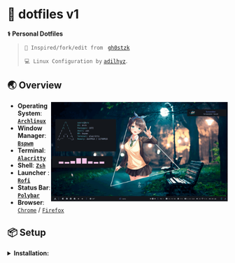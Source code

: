 # 🍚 dotfiles v1
<b>⚕  Personal Dotfiles</b>
>  `🌠 Inspired/fork/edit from ` [`gh0stzk`](https://github.com/gh0stzk/dotfiles)
> 
>  `💻 Linux Configuration by` [`adilhyz`](https://github.com/adilhyz).


## 🌏 Overview
<img align="right" src="https://raw.githubusercontent.com/adilhyz/dotfiles-v1/master/preview/all.gif" width="404"/>

- **Operating System**: **[`Archlinux`](https://archlinux.org)**
- **Window Manager**: **[`Bspwm`](https://github.com/baskerville/bspwm)**
- **Terminal**: **[`Alacritty`](https://github.com/alacritty/alacritty)**
- **Shell**: **[`Zsh`](https://zsh.org)**
- **Launcher** : **[`Rofi`](https://github.com/davatorium/rofi)**
- **Status Bar**: **[`Polybar`](https://github.com/polybar/polybar)**
- **Browser**: [`Chrome`](https://chrome.google.com) / [`Firefox`](https://www.mozilla.org/en/firefox/)

## 📦 Setup

<details>
<summary><b>Installation:</b></summary>

The installer only works for **ARCH** Linux, and based distros.

<b>Open a terminal in HOME</b>
- **First download the installer**
```sh
curl https://raw.githubusercontent.com/adilhyz/dotfiles-v1/master/RiceInstaller -o $HOME/RiceInstaller
```
- **Now give it execute permissions**
```sh
chmod +x RiceInstaller
```
- **Finally run the installer**
```sh
./RiceInstaller
```
</details>
